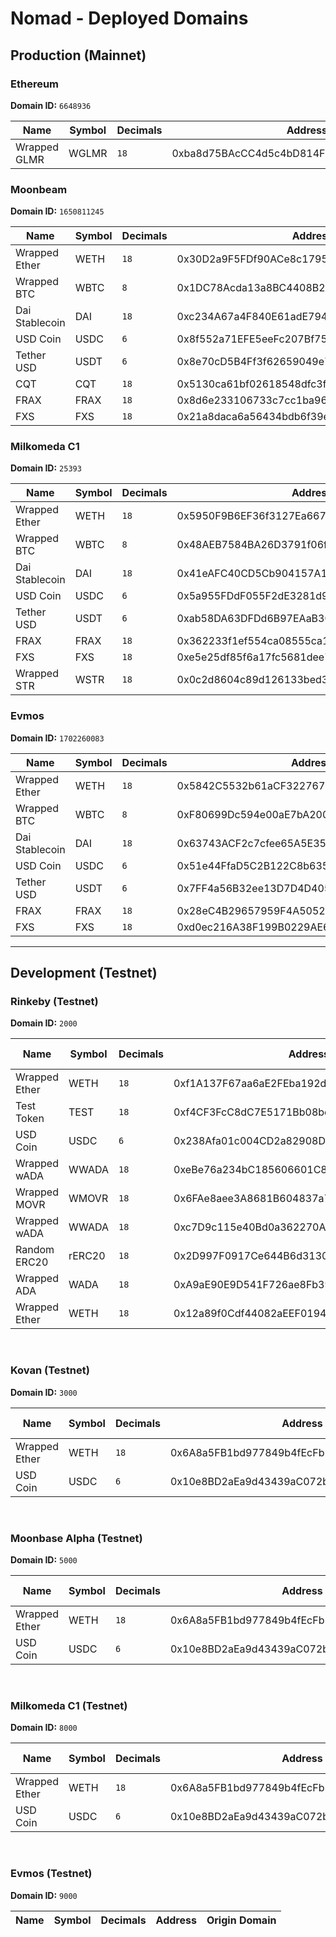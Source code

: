 # Nomad - Deployed Domains

## Production (Mainnet)

### Ethereum

**Domain ID:** `6648936`

| Name         | Symbol | Decimals | Address                                    | Origin   |
| ------------ | ------ | -------- | ------------------------------------------ | -------- |
| Wrapped GLMR | WGLMR  | `18`     | 0xba8d75BAcCC4d5c4bD814FDe69267213052EA663 | Moonbeam |

### Moonbeam

**Domain ID:** `1650811245`

| Name           | Symbol | Decimals | Address                                    | Origin   |
| -------------- | ------ | -------- | ------------------------------------------ | -------- |
| Wrapped Ether  | WETH   | `18`     | 0x30D2a9F5FDf90ACe8c17952cbb4eE48a55D916A7 | Ethereum |
| Wrapped BTC    | WBTC   | `8`      | 0x1DC78Acda13a8BC4408B207c9E48CDBc096D95e0 | Ethereum |
| Dai Stablecoin | DAI    | `18`     | 0xc234A67a4F840E61adE794be47de455361b52413 | Ethereum |
| USD Coin       | USDC   | `6`      | 0x8f552a71EFE5eeFc207Bf75485b356A0b3f01eC9 | Ethereum |
| Tether USD     | USDT   | `6`      | 0x8e70cD5B4Ff3f62659049e74b6649c6603A0E594 | Ethereum |
| CQT            | CQT    | `18`     | 0x5130ca61bf02618548dfc3fdef50b50b36b11f2b | Ethereum |
| FRAX           | FRAX   | `18`     | 0x8d6e233106733c7cc1ba962f8de9e4dcd3b0308e | Ethereum |
| FXS            | FXS    | `18`     | 0x21a8daca6a56434bdb6f39e7616c0f9891829aec | Ethereum |

### Milkomeda C1

**Domain ID:** `25393`

| Name           | Symbol | Decimals | Address                                    | Origin   |
| -------------- | ------ | -------- | ------------------------------------------ | -------- |
| Wrapped Ether  | WETH   | `18`     | 0x5950F9B6EF36f3127Ea66799e64D0ea1f5fdb9D1 | Ethereum |
| Wrapped BTC    | WBTC   | `8`      | 0x48AEB7584BA26D3791f06fBA360dB435B3d7A174 | Ethereum |
| Dai Stablecoin | DAI    | `18`     | 0x41eAFC40CD5Cb904157A10158F73fF2824dC1339 | Ethereum |
| USD Coin       | USDC   | `6`      | 0x5a955FDdF055F2dE3281d99718f5f1531744B102 | Ethereum |
| Tether USD     | USDT   | `6`      | 0xab58DA63DFDd6B97EAaB3C94165Ef6f43d951fb2 | Ethereum |
| FRAX           | FRAX   | `18`     | 0x362233f1ef554ca08555ca191b4887c2c3132834 | Ethereum |
| FXS            | FXS    | `18`     | 0xe5e25df85f6a17fc5681dee7b6b080933476630d | Ethereum |
| Wrapped STR    | WSTR   | `18`     | 0x0c2d8604c89d126133bed39967e69272960bc430 | Ethereum |

### Evmos

**Domain ID:** `1702260083`

| Name           | Symbol | Decimals | Address                                    | Origin   |
| -------------- | ------ | -------- | ------------------------------------------ | -------- |
| Wrapped Ether  | WETH   | `18`     | 0x5842C5532b61aCF3227679a8b1BD0242a41752f2 | Ethereum |
| Wrapped BTC    | WBTC   | `8`      | 0xF80699Dc594e00aE7bA200c7533a07C1604A106D | Ethereum |
| Dai Stablecoin | DAI    | `18`     | 0x63743ACF2c7cfee65A5E356A4C4A005b586fC7AA | Ethereum |
| USD Coin       | USDC   | `6`      | 0x51e44FfaD5C2B122C8b635671FCC8139dc636E82 | Ethereum |
| Tether USD     | USDT   | `6`      | 0x7FF4a56B32ee13D7D4D405887E0eA37d61Ed919e | Ethereum |
| FRAX           | FRAX   | `18`     | 0x28eC4B29657959F4A5052B41079fe32919Ec3Bd3 | Ethereum |
| FXS            | FXS    | `18`     | 0xd0ec216A38F199B0229AE668a96c3Cd9F9f118A6 | Ethereum |

<hr>

## Development (Testnet)

### Rinkeby (Testnet)

**Domain ID:** `2000`

| Name          | Symbol | Decimals | Address                                    | Origin Domain |
| ------------- | ------ | -------- | ------------------------------------------ | ------------- |
| Wrapped Ether | WETH   | `18`     | 0xf1A137F67aa6aE2FEba192de252f7D4FC244766A | 3000          |
| Test Token    | TEST   | `18`     | 0xf4CF3FcC8dC7E5171Bb08bef75EDe3fEf00F46E6 | 3000          |
| USD Coin      | USDC   | `6`      | 0x238Afa01c004CD2a82908D3B80CF421040601244 | 3000          |
| Wrapped wADA  | WWADA  | `18`     | 0xeBe76a234bC185606601C807352876Ae757b54D5 | 8000          |
| Wrapped MOVR  | WMOVR  | `18`     | 0x6FAe8aee3A8681B604837a72b203A72C93987562 | 5000          |
| Wrapped wADA  | WWADA  | `18`     | 0xc7D9c115e40Bd0a362270A9240975C0009E97c31 | 8000          |
| Random ERC20  | rERC20 | `18`     | 0x2D997F0917Ce644B6d31303300913E17178F3F3F | 3000          |
| Wrapped ADA   | WADA   | `18`     | 0xA9aE90E9D541F726ae8Fb39C5172F2c9D09E2E54 | 8000          |
| Wrapped Ether | WETH   | `18`     | 0x12a89f0Cdf44082aEEF0194924A5280Cc178073A | 9000          |

<br>

### Kovan (Testnet)

**Domain ID:** `3000`

| Name          | Symbol | Decimals | Address                                    | Origin Domain |
| ------------- | ------ | -------- | ------------------------------------------ | ------------- |
| Wrapped Ether | WETH   | `18`     | 0x6A8a5FB1bd977849b4fEcFb1e104ABfeB23b440b | 2000          |
| USD Coin      | USDC   | `6`      | 0x10e8BD2aEa9d43439aC072bF4C68Fb41fa6eB73A | 2000          |

<br>

### Moonbase Alpha (Testnet)

**Domain ID:** `5000`

| Name          | Symbol | Decimals | Address                                    | Origin Domain |
| ------------- | ------ | -------- | ------------------------------------------ | ------------- |
| Wrapped Ether | WETH   | `18`     | 0x6A8a5FB1bd977849b4fEcFb1e104ABfeB23b440b | 2000          |
| USD Coin      | USDC   | `6`      | 0x10e8BD2aEa9d43439aC072bF4C68Fb41fa6eB73A | 2000          |

<br>

### Milkomeda C1 (Testnet)

**Domain ID:** `8000`

| Name          | Symbol | Decimals | Address                                    | Origin Domain |
| ------------- | ------ | -------- | ------------------------------------------ | ------------- |
| Wrapped Ether | WETH   | `18`     | 0x6A8a5FB1bd977849b4fEcFb1e104ABfeB23b440b | 2000          |
| USD Coin      | USDC   | `6`      | 0x10e8BD2aEa9d43439aC072bF4C68Fb41fa6eB73A | 2000          |

<br>

### Evmos (Testnet)

**Domain ID:** `9000`

| Name | Symbol | Decimals | Address | Origin Domain |
| ---- | ------ | -------- | ------- | ------------- |

